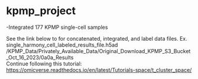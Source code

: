 # kpmp_project
-Integrated 177 KPMP single-cell samples  

See the link below to for concatenated, integrated, and label data files. Ex. single_harmony_cell_labeled_results_file.h5ad  
/KPMP_Data/Privately_Available_Data/Original_Download_KPMP_S3_Bucket_Oct_16_2023/0a0a_Results  
Continue following this tutorial:  
https://omicverse.readthedocs.io/en/latest/Tutorials-space/t_cluster_space/

